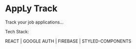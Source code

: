 # AppLy Track

Track your job applications...

Tech Stack:

REACT | GOOGLE AUTH | FIREBASE | STYLED-COMPONENTS

